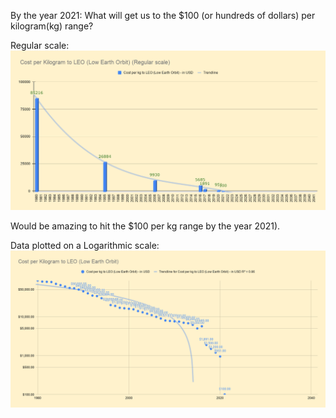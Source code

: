 By the year 2021: What will get us to the $100 (or hundreds of dollars) per kilogram(kg) range?

Regular scale:
<img src="/assets/images/Cost-per-KG-reg.png">

Would be amazing to hit the $100 per kg range by the year 2021).

Data plotted on a Logarithmic scale: 
<img src="/assets/images/Cost-per-KG-log.png">

